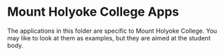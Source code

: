 # Mount Holyoke College Apps

The applications in this folder are specific to Mount Holyoke College. You may like to look at them as examples, but they are aimed at the student body.